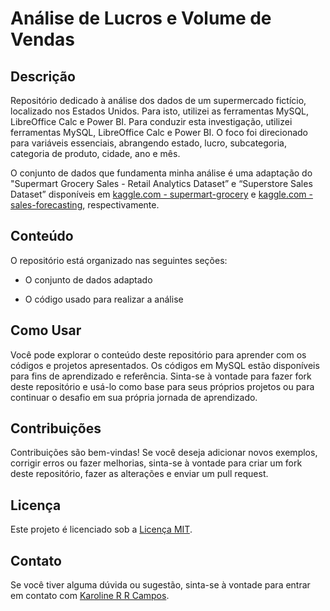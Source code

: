 # Análise de Lucros e Volume de Vendas

## Descrição

Repositório dedicado à análise dos dados de um supermercado fictício, localizado nos Estados Unidos. Para isto, utilizei as ferramentas MySQL, LibreOffice Calc e Power BI. Para conduzir esta investigação, utilizei ferramentas MySQL, LibreOffice Calc e Power BI. O foco foi direcionado para variáveis essenciais, abrangendo estado, lucro, subcategoria, categoria de produto, cidade, ano e mês. 

O conjunto de dados que fundamenta minha análise é uma adaptação do "Supermart Grocery Sales - Retail Analytics Dataset” e “Superstore Sales Dataset” disponíveis em [kaggle.com - supermart-grocery](https://www.kaggle.com/datasets/mohamedharris/supermart-grocery-sales-retail-analytics-dataset/data) e [kaggle.com - sales-forecasting](https://www.kaggle.com/datasets/rohitsahoo/sales-forecasting), respectivamente.

## Conteúdo

O repositório está organizado nas seguintes seções:

* O conjunto de dados adaptado 

* O código usado para realizar a análise

## Como Usar

Você pode explorar o conteúdo deste repositório para aprender com os códigos e projetos apresentados. Os códigos em MySQL estão disponíveis para fins de aprendizado e referência. Sinta-se à vontade para fazer fork deste repositório e usá-lo como base para seus próprios projetos ou para continuar o desafio em sua própria jornada de aprendizado.

## Contribuições

Contribuições são bem-vindas! Se você deseja adicionar novos exemplos, corrigir erros ou fazer melhorias, sinta-se à vontade para criar um fork deste repositório, fazer as alterações e enviar um pull request.

## Licença

Este projeto é licenciado sob a [Licença MIT](LICENSE.md).

## Contato

Se você tiver alguma dúvida ou sugestão, sinta-se à vontade para entrar em contato com [Karoline R R Campos](https://github.com/karolrrcampos).
